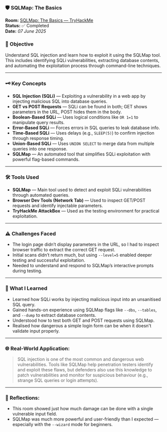 ### 🛡️ SQLMap: The Basics

**Room:** [SQLMap: The Basics — TryHackMe](https://tryhackme.com/room/sqlmapthebasics)  
**Status:** ✅ Completed  
**Date:** *07 June 2025* 

### 🎯 Objective
Understand SQL injection and learn how to exploit it using the SQLMap tool. This includes identifying SQLi vulnerabilities, extracting database contents, and automating the exploitation process through command-line techniques.

---

### 🗝️ Key Concepts  
- **SQL Injection (SQLi)** — Exploiting a vulnerability in a web app by injecting malicious SQL into database queries.  
- **GET vs POST Requests** — SQLi can be found in both; GET shows parameters in the URL, POST hides them in the body.  
- **Boolean-Based SQLi** — Uses logical conditions like `OR 1=1` to manipulate query results.  
- **Error-Based SQLi** — Forces errors in SQL queries to leak database info.  
- **Time-Based SQLi** — Uses delays (e.g., `SLEEP(5)`) to confirm injection through response timing.  
- **Union-Based SQLi** — Uses `UNION SELECT` to merge data from multiple queries into one response.  
- **SQLMap** — An automated tool that simplifies SQLi exploitation with powerful flag-based commands.

---

### 🛠️ Tools Used
- **SQLMap** — Main tool used to detect and exploit SQLi vulnerabilities through automated queries.  
- **Browser Dev Tools (Network Tab)** — Used to inspect GET/POST requests and identify injectable parameters.  
- **TryHackMe AttackBox** — Used as the testing environment for practical exploitation.

---

### ⚠️ Challenges Faced
- The login page didn’t display parameters in the URL, so I had to inspect browser traffic to extract the correct GET request.
- Initial scans didn’t return much, but using `--level=5` enabled deeper testing and successful exploitation.
- Needed to understand and respond to SQLMap’s interactive prompts during testing.

---

### 🧠 What I Learned
- Learned how SQLi works by injecting malicious input into an unsanitised SQL query.
- Gained hands-on experience using SQLMap flags like `--dbs`, `--tables`, and `--dump` to extract database contents.
- Understood how to test both GET and POST requests using SQLMap.
- Realised how dangerous a simple login form can be when it doesn't validate input properly.

---

### 🌐 Real-World Application:
> SQL injection is one of the most common and dangerous web vulnerabilities. Tools like SQLMap help penetration testers identify and exploit these flaws, but defenders also use this knowledge to patch vulnerabilities and monitor for suspicious behaviour (e.g., strange SQL queries or login attempts).

---

### 💭 Reflections:
- This room showed just how much damage can be done with a single vulnerable input field.
- SQLMap was much more powerful and user-friendly than I expected — especially with the `--wizard` mode for beginners. 
